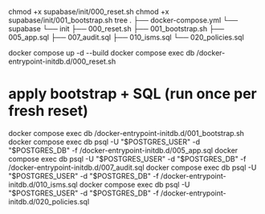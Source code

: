 
chmod +x supabase/init/000_reset.sh
chmod +x supabase/init/001_bootstrap.sh
tree
.
├── docker-compose.yml
└── supabase
    └── init
        ├── 000_reset.sh
        ├── 001_bootstrap.sh
        ├── 005_app.sql
        ├── 007_audit.sql
        ├── 010_isms.sql
        └── 020_policies.sql


docker compose up -d --build
docker compose exec db /docker-entrypoint-initdb.d/000_reset.sh
# apply bootstrap + SQL (run once per fresh reset)
docker compose exec db /docker-entrypoint-initdb.d/001_bootstrap.sh
docker compose exec db psql -U "$POSTGRES_USER" -d "$POSTGRES_DB" -f /docker-entrypoint-initdb.d/005_app.sql
docker compose exec db psql -U "$POSTGRES_USER" -d "$POSTGRES_DB" -f /docker-entrypoint-initdb.d/007_audit.sql
docker compose exec db psql -U "$POSTGRES_USER" -d "$POSTGRES_DB" -f /docker-entrypoint-initdb.d/010_isms.sql
docker compose exec db psql -U "$POSTGRES_USER" -d "$POSTGRES_DB" -f /docker-entrypoint-initdb.d/020_policies.sql

